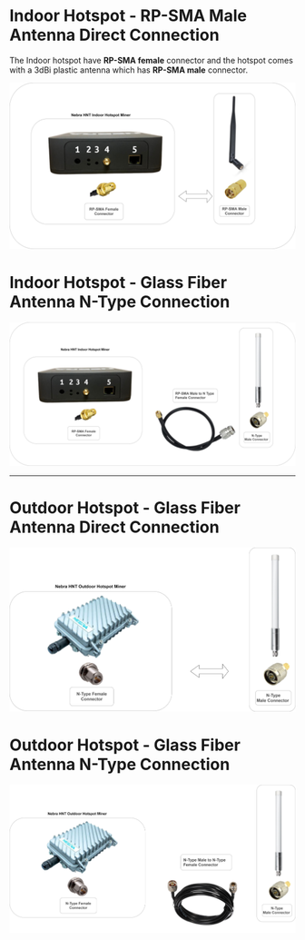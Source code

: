 # Indoor Hotspot -  RP-SMA Male Antenna Direct Connection 

The Indoor hotspot have **RP-SMA female** connector and the hotspot comes with a 3dBi plastic antenna which has **RP-SMA male** connector. 

![Indoor](../../media/photos/antenna/connectors/indoor-normal.jpg)

# Indoor Hotspot -  Glass Fiber Antenna N-Type Connection 

![Indoor](../../media/photos/antenna/connectors/indoor-sma2.jpg)

<hr>

# Outdoor Hotspot - Glass Fiber Antenna Direct Connection

![Indoor](../../media/photos/antenna/connectors/outdoor_direct.jpg)


# Outdoor Hotspot - Glass Fiber Antenna N-Type Connection


![Indoor](../../media/photos/antenna/connectors/outdoor-ntype.jpg)

